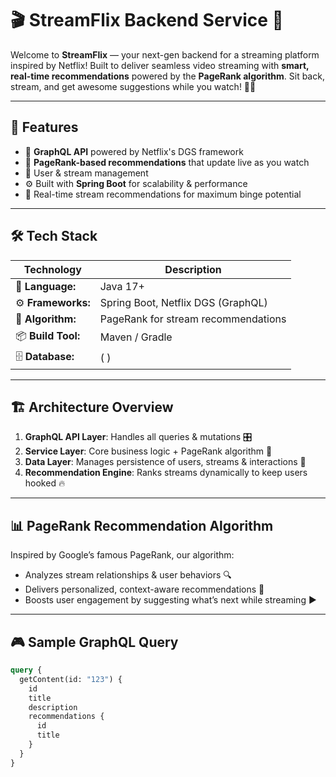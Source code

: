 # 🎬 StreamFlix Backend Service 🚀

Welcome to **StreamFlix** — your next-gen backend for a streaming platform inspired by Netflix!
Built to deliver seamless video streaming with **smart, real-time recommendations** powered by the **PageRank algorithm**. Sit back, stream, and get awesome suggestions while you watch! 🍿✨

---

## 🌟 Features

* 🎯 **GraphQL API** powered by Netflix's DGS framework
* 🔄 **PageRank-based recommendations** that update live as you watch
* 👥 User & stream management
* ⚙️ Built with **Spring Boot** for scalability & performance
* 🚀 Real-time stream recommendations for maximum binge potential

---

## 🛠️ Tech Stack

| Technology         | Description                         |
| ------------------ | ----------------------------------- |
| 📝 **Language:**   | Java 17+                            |
| ⚙️ **Frameworks:** | Spring Boot, Netflix DGS (GraphQL)  |
| 🧠 **Algorithm:**  | PageRank for stream recommendations |
| 📦 **Build Tool:** | Maven / Gradle                      |
| 🗄️ **Database:**   | (                    )              |

---

## 🏗️ Architecture Overview

1. **GraphQL API Layer**: Handles all queries & mutations 🎛️
2. **Service Layer**: Core business logic + PageRank algorithm 🧩
3. **Data Layer**: Manages persistence of users, streams & interactions 💾
4. **Recommendation Engine**: Ranks streams dynamically to keep users hooked 🔥

---

## 📊 PageRank Recommendation Algorithm

Inspired by Google’s famous PageRank, our algorithm:

* Analyzes stream relationships & user behaviors 🔍
* Delivers personalized, context-aware recommendations 🎯
* Boosts user engagement by suggesting what’s next while streaming ▶️

---


## 🎮 Sample GraphQL Query

```graphql
query {
  getContent(id: "123") {
    id
    title
    description
    recommendations {
      id
      title
    }
  }
}
```
